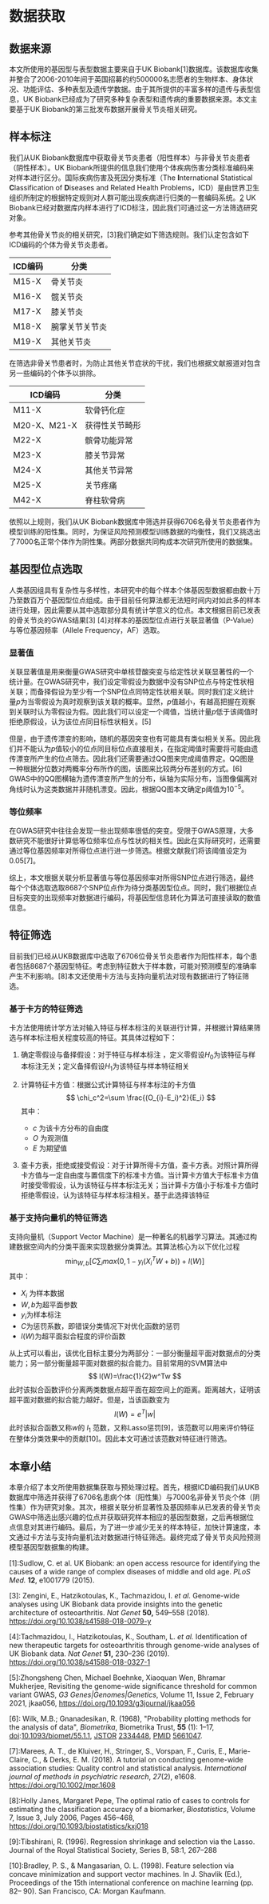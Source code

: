 # 数据获取

## 数据来源

本文所使用的基因型与表型数据主要来自于UK Biobank[1]数据库。该数据库收集并整合了2006-2010年间于英国招募的约500000名志愿者的生物样本、身体状况、功能评估、多种表型及遗传学数据。由于其所提供的丰富多样的遗传与表型信息，UK Biobank已经成为了研究多种复杂表型和遗传病的重要数据来源。本文主要基于UK Biobank的第三批发布数据开展骨关节炎相关研究。

## 样本标注

我们从UK Biobank数据库中获取骨关节炎患者（阳性样本）与非骨关节炎患者（阴性样本）。UK Biobank所提供的信息我们使用个体疾病伤害分类标准编码来对样本进行区分。国际疾病伤害及死因分类标准（The **I**nternational Statistical **C**lassification of **D**iseases and Related Health Problems，ICD）是由世界卫生组织所制定的根据特定规则对人群可能出现疾病进行归类的一套编码系统。[2] UK Biobank已经对数据库内样本进行了ICD标注，因此我们可通过这一方法筛选研究对象。

参考其他骨关节炎的相关研究，[3]我们确定如下筛选规则。我们认定包含如下ICD编码的个体为骨关节炎患者。

| ICD编码   | 分类           |
| --------- | -------------- |
| M15-X | 骨关节炎   |
| M16-X     | 髋关节炎       |
| M17-X     | 膝关节炎       |
| M18-X     | 腕掌关节关节炎 |
| M19-X     | 其他关节炎     |

在筛选非骨关节患者时，为防止其他关节症状的干扰，我们也根据文献报道对包含另一些编码的个体予以排除。

| ICD编码      | 分类           |
| ------------ | -------------- |
| M11-X        | 软骨钙化症     |
| M20-X、M21-X | 获得性关节畸形 |
| M22-X        | 髌骨功能异常   |
| M23-X        | 膝关节异常     |
| M24-X        | 其他关节异常   |
| M25-X        | 关节疼痛       |
| M42-X        | 脊柱软骨病     |

依照以上规则，我们从UK Biobank数据库中筛选并获得6706名骨关节炎患者作为模型训练的阳性集。同时，为保证风险预测模型训练数据的均衡性，我们又挑选出了7000名正常个体作为阴性集。两部分数据共同构成本次研究所使用的数据集。

## 基因型位点选取

人类基因组具有复杂性与多样性，本研究中的每个样本个体基因型数据都由数十万乃至数百万个基因型位点组成。由于目前任何算法都无法短时间内对如此多的样本进行处理，因此需要从其中选取部分具有统计学意义的位点。本文根据目前已发表的骨关节炎的GWAS结果[3] [4]对样本的基因型位点进行关联显著值（P-Value）与等位基因频率（Allele Frequency，AF）选取。

### 显著值

关联显著值是用来衡量GWAS研究中单核苷酸突变与给定性状关联显著性的一个统计量。在GWAS研究中，我们设定零假设为数据中没有SNP位点与特定性状相关联；而备择假设为至少有一个SNP位点同特定性状相关联。同时我们定义统计量$p$为当零假设为真时观察到该关联的概率。显然，$p$值越小，有越高把握在观察到关联时认为零假设为假。因此我们可以设定一个阈值，当统计量$p$低于该阈值时拒绝原假设，认为该位点同目标性状相关。[5]

但是，由于遗传漂变的影响，随机的基因突变也有可能具有类似相关关系。因此我们并不能认为$p$值较小的位点同目标位点直接相关，在指定阈值时需要将可能由遗传漂变所产生的位点筛去。因此我们还需要通过QQ图来完成阈值界定。QQ图是一种根据分位数对两概率分布所作的图，该图来比较两分布差别的方式。[6] GWAS中的QQ图横轴为遗传漂变所产生的分布，纵轴为实际分布，当图像偏离对角线时认为这类数据并非随机漂变。因此，根据QQ图本文确定p阈值为$10^{-5}$。

### 等位频率

在GWAS研究中往往会发现一些出现频率很低的突变。受限于GWAS原理，大多数研究不能很好计算低等位频率位点与性状的相关性。因此在实际研究时，还需要通过等位基因频率对所得位点进行进一步筛选。根据文献我们将该阈值设定为0.05[7]。

综上，本文根据关联分析显著值与等位基因频率对所得SNP位点进行筛选，最终每个个体选取选取8687个SNP位点作为待分类基因型位点。同时，我们根据位点目标突变的出现频率对数据进行编码，将基因型信息转化为算法可直接读取的数值信息。

## 特征筛选

目前我们已经从UKB数据库中选取了6706位骨关节炎患者作为阳性样本，每个患者包括8687个基因型特征。考虑到特征数大于样本数，可能对预测模型的准确率产生不利影响。[8]本文还使用卡方法与支持向量机法对现有数据进行了特征筛选。

### 基于卡方的特征筛选

卡方法使用统计学方法对输入特征与样本标注的关联进行计算，并根据计算结果筛选与样本标注相关程度较高的特征。其具体过程如下：

1. 确定零假设与备择假设：对于特征与样本标注 ，定义零假设$H_0$为该特征与样本标注无关；定义备择假设$H_1$为该特征与样本特征相关

2. 计算特征卡方值：根据公式计算特征与样本标注的卡方值
   $$
   \chi_c^2=\sum \frac{(O_{i}-E_i)^2}{E_i}
   $$
   其中：

   + $c$ 为该卡方分布的自由度
   + $O$ 为观测值
   + $E$ 为期望值

3. 查卡方表，拒绝或接受假设：对于计算所得卡方值，查卡方表。对照计算所得卡方值与一定自由度与置信度下的标准卡方值。当计算卡方值大于标准卡方值时接受零假设，认为该特征与样本标注无关；当计算卡方值小于标准卡方值时拒绝零假设，认为该特征与样本标注相关。基于此选择该特征

### 基于支持向量机的特征筛选

支持向量机（Support Vector Machine）是一种著名的机器学习算法。其通过构建数据空间内的分类平面来实现数据分类算法。其算法核心为以下优化过程
$$
\min_{W,b} [C\sum_{i}max(0,1-y_i(X_i^TW+b))+l(W)]
$$
其中：

+ $X_i$ 为样本数据
+ $W,b$为超平面参数
+  $y_i$为样本标注
+ $C$为惩罚系数，即错误分类情况下对优化函数的惩罚
+ $l(W)$为超平面拟合程度的评价函数

从上式可以看出，该优化目标主要分为两部分：一部分衡量超平面对数据点的分类能力；另一部分衡量超平面对数据的拟合能力。目前常用的SVM算法中
$$
l(W)=\frac{1}{2}w^Tw
$$
此时该拟合函数评价分离两类数据点超平面在超空间上的距离。距离越大，证明该超平面对数据的拟合能力越好。但是，当该函数变为
$$
l(W)=e^T|w|
$$
此时该拟合函数又称$w$的 $l_1$ 范数，又称Lasso惩罚[9]，该范数可以用来评价特征在整体分类效果中的贡献[10]。因此本文可通过该范数对特征进行筛选。

## 本章小结

本章介绍了本文所使用数据集获取与预处理过程。首先，根据ICD编码我们从UKB数据库中筛选并获得了6706名患病个体（阳性集）与7000名非骨关节炎个体（阴性集）作为研究对象。其次，根据关联分析显著性及基因频率从已发表的骨关节炎GWAS中筛选出感兴趣的位点并获取研究样本相应的基因型数据，之后再根据位点信息对其进行编码。最后，为了进一步减少无关的样本特征，加快计算速度，本文通过卡方法与支持向量机法对数据进行特征筛选。最终完成了骨关节炎风险预测模型基因型数据集的构建。



[1]:Sudlow, C. et al. UK Biobank: an open access resource for identifying the causes of a wide range of complex diseases of middle and old age. *PLoS Med.* **12**, e1001779 (2015).

[2]: https://icd.who.int/en

[3]: Zengini, E., Hatzikotoulas, K., Tachmazidou, I. *et al.* Genome-wide analyses using UK Biobank data provide insights into the genetic architecture of osteoarthritis. *Nat Genet* **50,** 549–558 (2018). https://doi.org/10.1038/s41588-018-0079-y

[4]:Tachmazidou, I., Hatzikotoulas, K., Southam, L. *et al.* Identification of new therapeutic targets for osteoarthritis through genome-wide analyses of UK Biobank data. *Nat Genet* **51,** 230–236 (2019). https://doi.org/10.1038/s41588-018-0327-1

[5]:Zhongsheng Chen, Michael Boehnke, Xiaoquan Wen, Bhramar Mukherjee, Revisiting the genome-wide significance threshold for common variant GWAS, *G3 Genes|Genomes|Genetics*, Volume 11, Issue 2, February 2021, jkaa056, https://doi.org/10.1093/g3journal/jkaa056

[6]: Wilk, M.B.; Gnanadesikan, R. (1968), "Probability plotting methods for the analysis of data", *Biometrika*, Biometrika Trust, **55** (1): 1–17, [doi](https://en.wikipedia.org/wiki/Doi_(identifier)):[10.1093/biomet/55.1.1](https://doi.org/10.1093%2Fbiomet%2F55.1.1), [JSTOR](https://en.wikipedia.org/wiki/JSTOR_(identifier)) [2334448](https://www.jstor.org/stable/2334448), [PMID](https://en.wikipedia.org/wiki/PMID_(identifier)) [5661047](https://pubmed.ncbi.nlm.nih.gov/5661047).

[7]:Marees, A. T., de Kluiver, H., Stringer, S., Vorspan, F., Curis, E., Marie-Claire, C., & Derks, E. M. (2018). A tutorial on conducting genome-wide association studies: Quality control and statistical analysis. *International journal of methods in psychiatric research*, *27*(2), e1608. https://doi.org/10.1002/mpr.1608

[8]:Holly Janes, Margaret Pepe, The optimal ratio of cases to controls for estimating the classification accuracy of a biomarker, *Biostatistics*, Volume 7, Issue 3, July 2006, Pages 456–468, https://doi.org/10.1093/biostatistics/kxj018

[9]:Tibshirani, R. (1996). Regression shrinkage and selection via the Lasso. Journal of the Royal Statistical Society, Series B, 58:1, 267–288

[10]:Bradley, P. S., & Mangasarian, O. L. (1998). Feature selection via concave minimization and support vector machines. In J. Shavlik (Ed.), Proceedings of the 15th international conference on machine learning (pp. 82– 90). San Francisco, CA: Morgan Kaufmann.

